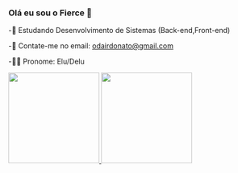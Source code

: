 ### Olá eu sou o Fierce 👋

-📔 Estudando Desenvolvimento de Sistemas (Back-end,Front-end)

-📧 Contate-me no email: odairdonato@gmail.com

-🏳️‍🌈 Pronome: Elu/Delu

<div>

  <a href="https://github.com/FierceDeGamer">

  <img height="180em" src="https://github-readme-stats.vercel.app/api?username=FierceDev&show_icons=true&theme=tokyonight&include_all_commits=true&count_private=true"/>

  <img height="180em" src="https://github-readme-stats.vercel.app/api/top-langs/?username=FierceDev&layout=compact&langs_count=7&theme=tokyonight"/>

</div>

